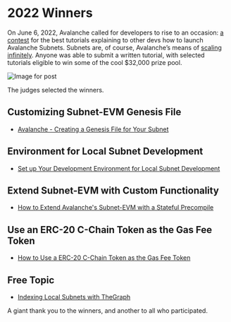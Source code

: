 # 2022 Winners

On June 6, 2022, Avalanche called for developers to rise to an occasion: 
[a contest](https://medium.com/avalancheavax/avalanche-launches-subnet-tutorial-contest-with-32k-in-prizes-e8c81c731f2a) 
for the best tutorials explaining to other devs how to launch Avalanche Subnets. Subnets are, 
of course, Avalanche’s means of [scaling infinitely](https://medium.com/avalancheavax/its-time-infinitely-scale-with-subnets-ab7cc91efa7f). 
Anyone was able to submit a written tutorial, with selected tutorials eligible to win some of the 
cool $32,000 prize pool.

![Image for post](/img/subnet-tutorial-winners.png)

The judges selected the winners.

## Customizing Subnet-EVM Genesis File

- [Avalanche - Creating a Genesis File for Your Subnet](./2022/avax-subnet-customization/README.md)

## Environment for Local Subnet Development

- [Set up Your Development Environment for Local Subnet Development](./2022/local-subnet-development/README.md)

## Extend Subnet-EVM with Custom Functionality

- [How to Extend Avalanche's Subnet-EVM with a Stateful Precompile](./2022/red-dev-ecrecover-x-chain/README.md)

## Use an ERC-20 C-Chain Token as the Gas Fee Token

- [How to Use a ERC-20 C-Chain Token as the Gas Fee Token](./2022/erc20-as-subnet-gas-token/README.md)

## Free Topic

- [Indexing Local Subnets with TheGraph](./2022/avalanche-theGraph-index/README.md)

A giant thank you to the winners, and another to all who participated.
